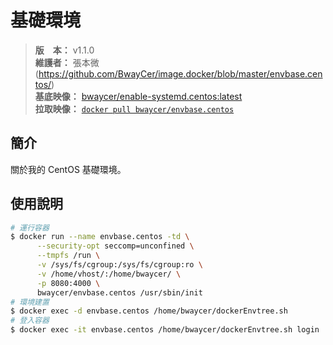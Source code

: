 基礎環境
=======


> **版　本：** v1.1.0<br />
> **維護者：** 張本微 (https://github.com/BwayCer/image.docker/blob/master/envbase.centos/)<br />
> **基底映像：** [bwaycer/enable-systemd.centos:latest](https://hub.docker.com/r/bwaycer/enable-systemd.centos/)<br />
> **拉取映像：** [`docker pull bwaycer/envbase.centos`](https://hub.docker.com/r/bwaycer/envbase.centos/)



## 簡介


關於我的 CentOS 基礎環境。



## 使用說明


```sh
# 運行容器
$ docker run --name envbase.centos -td \
      --security-opt seccomp=unconfined \
      --tmpfs /run \
      -v /sys/fs/cgroup:/sys/fs/cgroup:ro \
      -v /home/vhost/:/home/bwaycer/ \
      -p 8080:4000 \
      bwaycer/envbase.centos /usr/sbin/init
# 環境建置
$ docker exec -d envbase.centos /home/bwaycer/dockerEnvtree.sh
# 登入容器
$ docker exec -it envbase.centos /home/bwaycer/dockerEnvtree.sh login
```

